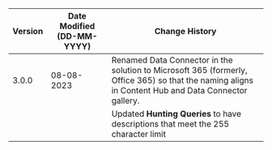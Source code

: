 | **Version** | **Date Modified (DD-MM-YYYY)** | **Change History**                          |
|-------------|--------------------------------|---------------------------------------------|
| 3.0.0       | 08-08-2023                     | Renamed Data Connector in the solution to Microsoft 365 (formerly, Office 365) so that the naming aligns in Content Hub and Data Connector gallery.   |
|             |                                | Updated **Hunting Queries** to have descriptions that meet the 255 character limit      |
